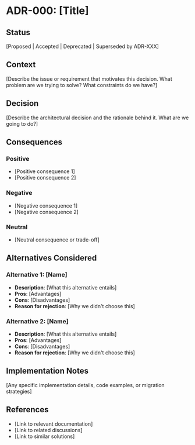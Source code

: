 # ADR-000: [Title]

## Status

[Proposed | Accepted | Deprecated | Superseded by ADR-XXX]

## Context

[Describe the issue or requirement that motivates this decision. What problem are we trying to solve? What constraints do we have?]

## Decision

[Describe the architectural decision and the rationale behind it. What are we going to do?]

## Consequences

### Positive

- [Positive consequence 1]
- [Positive consequence 2]

### Negative

- [Negative consequence 1]
- [Negative consequence 2]

### Neutral

- [Neutral consequence or trade-off]

## Alternatives Considered

### Alternative 1: [Name]

- **Description**: [What this alternative entails]
- **Pros**: [Advantages]
- **Cons**: [Disadvantages]
- **Reason for rejection**: [Why we didn't choose this]

### Alternative 2: [Name]

- **Description**: [What this alternative entails]
- **Pros**: [Advantages]
- **Cons**: [Disadvantages]
- **Reason for rejection**: [Why we didn't choose this]

## Implementation Notes

[Any specific implementation details, code examples, or migration strategies]

## References

- [Link to relevant documentation]
- [Link to related discussions]
- [Link to similar solutions]
